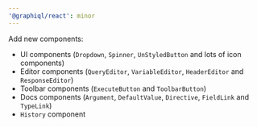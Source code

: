 ```yaml
---
'@graphiql/react': minor
---
```


Add new components:
- UI components (`Dropdown`, `Spinner`, `UnStyledButton` and lots of icon components)
- Editor components (`QueryEditor`, `VariableEditor`, `HeaderEditor` and `ResponseEditor`)
- Toolbar components (`ExecuteButton` and `ToolbarButton`)
- Docs components (`Argument`, `DefaultValue`, `Directive`, `FieldLink` and `TypeLink`)
- `History` component
